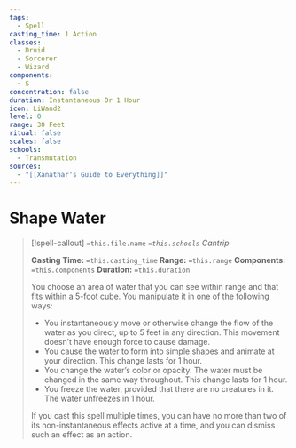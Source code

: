 ```yaml
---
tags:
  - Spell
casting_time: 1 Action
classes:
  - Druid
  - Sorcerer
  - Wizard
components:
  - S
concentration: false
duration: Instantaneous Or 1 Hour
icon: LiWand2
level: 0
range: 30 Feet
ritual: false
scales: false
schools:
  - Transmutation
sources:
  - "[[Xanathar's Guide to Everything]]"
---
```


# Shape Water

>[!spell-callout] `=this.file.name`
>*`=this.schools` Cantrip*
>
>**Casting Time:** `=this.casting_time`
>**Range:** `=this.range`
>**Components:** `=this.components`
>**Duration:** `=this.duration`
>
>You choose an area of water that you can see within range and that fits within a 5-foot cube. You manipulate it in one of the following ways:
>
>* You instantaneously move or otherwise change the flow of the water as you direct, up to 5 feet in any direction. This movement doesn’t have enough force to cause damage.
>* You cause the water to form into simple shapes and animate at your direction. This change lasts for 1 hour.
>* You change the water’s color or opacity. The water must be changed in the same way throughout. This change lasts for 1 hour.
>* You freeze the water, provided that there are no creatures in it. The water unfreezes in 1 hour.
>
>If you cast this spell multiple times, you can have no more than two of its non-instantaneous effects active at a time, and you can dismiss such an effect as an action.
>
>
